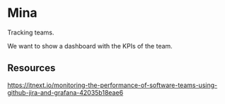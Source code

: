 # Mina

Tracking teams.

We want to show a dashboard with the KPIs of the team.

## Resources

<https://itnext.io/monitoring-the-performance-of-software-teams-using-github-jira-and-grafana-42035b18eae6>
